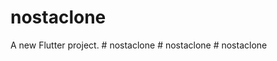 # nostaclone

A new Flutter project.
#   n o s t a c l o n e  
 #   n o s t a c l o n e  
 #   n o s t a c l o n e  
 